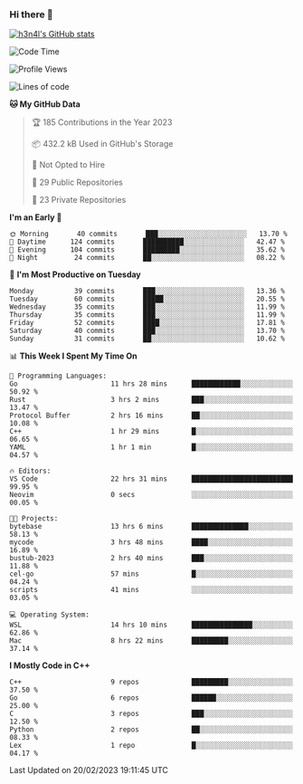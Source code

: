### Hi there 👋

[![h3n4l's GitHub stats](https://github-readme-stats.vercel.app/api?username=h3n4l&count_private=true&show_icons=true&theme=radical)](https://github.com/h3n4l/github-readme-stats)

<!--START_SECTION:waka-->
![Code Time](http://img.shields.io/badge/Code%20Time-956%20hrs%2023%20mins-blue)

![Profile Views](http://img.shields.io/badge/Profile%20Views-1-blue)

![Lines of code](https://img.shields.io/badge/From%20Hello%20World%20I%27ve%20Written-2%20Million%20lines%20of%20code-blue)

**🐱 My GitHub Data** 

> 🏆 185 Contributions in the Year 2023
 > 
> 📦 432.2 kB Used in GitHub's Storage 
 > 
> 🚫 Not Opted to Hire
 > 
> 📜 29 Public Repositories 
 > 
> 🔑 23 Private Repositories  
 > 
**I'm an Early 🐤** 

```text
🌞 Morning       40 commits       ███░░░░░░░░░░░░░░░░░░░░░░   13.70 % 
🌆 Daytime      124 commits       ██████████░░░░░░░░░░░░░░░   42.47 % 
🌃 Evening      104 commits       █████████░░░░░░░░░░░░░░░░   35.62 % 
🌙 Night         24 commits       ██░░░░░░░░░░░░░░░░░░░░░░░   08.22 % 

```
📅 **I'm Most Productive on Tuesday** 

```text
Monday          39 commits       ███░░░░░░░░░░░░░░░░░░░░░░   13.36 % 
Tuesday         60 commits       █████░░░░░░░░░░░░░░░░░░░░   20.55 % 
Wednesday       35 commits       ███░░░░░░░░░░░░░░░░░░░░░░   11.99 % 
Thursday        35 commits       ███░░░░░░░░░░░░░░░░░░░░░░   11.99 % 
Friday          52 commits       ████░░░░░░░░░░░░░░░░░░░░░   17.81 % 
Saturday        40 commits       ███░░░░░░░░░░░░░░░░░░░░░░   13.70 % 
Sunday          31 commits       ██░░░░░░░░░░░░░░░░░░░░░░░   10.62 % 

```


📊 **This Week I Spent My Time On** 

```text
💬 Programming Languages: 
Go                       11 hrs 28 mins      ████████████░░░░░░░░░░░░░   50.92 % 
Rust                     3 hrs 2 mins        ███░░░░░░░░░░░░░░░░░░░░░░   13.47 % 
Protocol Buffer          2 hrs 16 mins       ██░░░░░░░░░░░░░░░░░░░░░░░   10.08 % 
C++                      1 hr 29 mins        █░░░░░░░░░░░░░░░░░░░░░░░░   06.65 % 
YAML                     1 hr 1 min          █░░░░░░░░░░░░░░░░░░░░░░░░   04.57 % 

🔥 Editors: 
VS Code                  22 hrs 31 mins      █████████████████████████   99.95 % 
Neovim                   0 secs              ░░░░░░░░░░░░░░░░░░░░░░░░░   00.05 % 

🐱‍💻 Projects: 
bytebase                 13 hrs 6 mins       ██████████████░░░░░░░░░░░   58.13 % 
mycode                   3 hrs 48 mins       ████░░░░░░░░░░░░░░░░░░░░░   16.89 % 
bustub-2023              2 hrs 40 mins       ███░░░░░░░░░░░░░░░░░░░░░░   11.88 % 
cel-go                   57 mins             █░░░░░░░░░░░░░░░░░░░░░░░░   04.24 % 
scripts                  41 mins             ░░░░░░░░░░░░░░░░░░░░░░░░░   03.05 % 

💻 Operating System: 
WSL                      14 hrs 10 mins      ███████████████░░░░░░░░░░   62.86 % 
Mac                      8 hrs 22 mins       █████████░░░░░░░░░░░░░░░░   37.14 % 

```

**I Mostly Code in C++** 

```text
C++                      9 repos             █████████░░░░░░░░░░░░░░░░   37.50 % 
Go                       6 repos             ██████░░░░░░░░░░░░░░░░░░░   25.00 % 
C                        3 repos             ███░░░░░░░░░░░░░░░░░░░░░░   12.50 % 
Python                   2 repos             ██░░░░░░░░░░░░░░░░░░░░░░░   08.33 % 
Lex                      1 repo              █░░░░░░░░░░░░░░░░░░░░░░░░   04.17 % 

```



 Last Updated on 20/02/2023 19:11:45 UTC
<!--END_SECTION:waka-->

